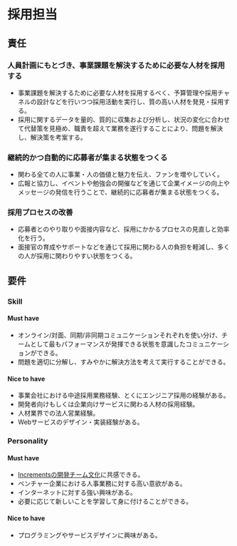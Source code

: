# 採用担当

## 責任
### 人員計画にもとづき、事業課題を解決するために必要な人材を採用する
- 事業課題を解決するために必要な人材を採用するべく、予算管理や採用チャネルの設計などを行いつつ採用活動を実行し、質の高い人材を発見・採用する。
- 採用に関するデータを量的、質的に収集および分析し、状況の変化に合わせて代替策を見極め、職責を超えて業務を遂行することにより、問題を解決し、解決策を考案する。

### 継続的かつ自動的に応募者が集まる状態をつくる
- 関わる全ての人に事業・人の価値と魅力を伝え、ファンを増やしていく。
- 広報と協力し、イベントや勉強会の開催などを通じて企業イメージの向上やメッセージの発信を行うことで、継続的に応募者が集まる状態をつくる。

### 採用プロセスの改善
- 応募者とのやり取りや面接内容など、採用にかかるプロセスの見直しと効率化を行う。
- 面接官の育成やサポートなどを通じて採用に関わる人の負担を軽減し、多くの人が採用に関わりやすい状態をつくる。

## 要件
### Skill
#### Must have
- オンライン/対面、同期/非同期コミュニケーションそれぞれを使い分け、チームとして最もパフォーマンスが発揮できる状態を意識したコミュニケーションができる。
- 問題を適切に分解し、すみやかに解決方法を考えて実行することができる。

#### Nice to have
- 事業会社における中途採用業務経験、とくにエンジニア採用の経験がある。
- 開発者向けもしくは企業向けサービスに関わる人材の採用経験。
- 人材業界での法人営業経験。
- Webサービスのデザイン・実装経験がある。

### Personality
#### Must have
- [Incrementsの開発チーム文化](http://blog.qiita.com/post/74997115585/increments-dev-team-culture)に共感できる。
- ベンチャー企業における人事業務に対する高い意欲がある。
- インターネットに対する強い興味がある。
- 必要に応じて新しいことを学習して身に付けることができる。

#### Nice to have
- プログラミングやサービスデザインに興味がある。

